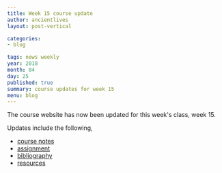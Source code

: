 ```yaml
---
title: Week 15 course update
author: ancientlives
layout: post-vertical

categories:
- blog

tags: news weekly
year: 2018
month: 04
day: 25
published: true
summary: course updates for week 15
menu: blog
---
```


The course website has now been updated for this week's class, week 15.

Updates include the following,

* [course notes](/notes)
* [assignment](/assignments)
* [bibliography](/bibliography)
* [resources](/links)
